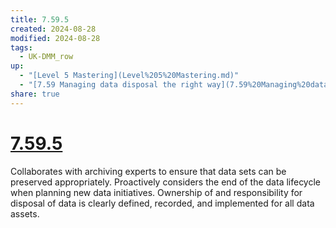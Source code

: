 ```yaml
---
title: 7.59.5
created: 2024-08-28
modified: 2024-08-28
tags:
  - UK-DMM_row
up:
  - "[Level 5 Mastering](Level%205%20Mastering.md)"
  - "[7.59 Managing data disposal the right way](7.59%20Managing%20data%20disposal%20the%20right%20way.md)"
share: true
---
```

# [7.59.5](7.59.5.md)

Collaborates with archiving experts to ensure that data sets can be preserved appropriately. Proactively considers the end of the data lifecycle when planning new data initiatives. Ownership of and responsibility for disposal of data is clearly defined, recorded, and implemented for all data assets.
